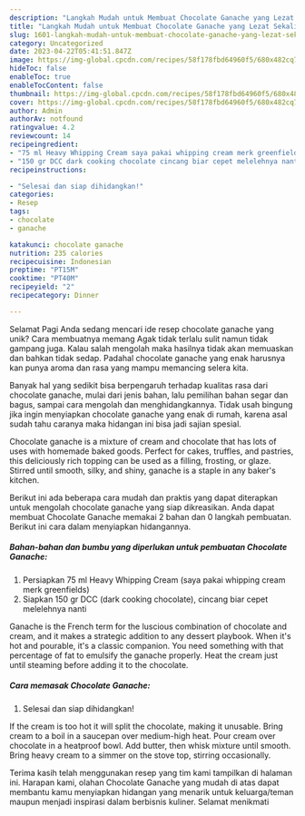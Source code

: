 ```yaml
---
description: "Langkah Mudah untuk Membuat Chocolate Ganache yang Lezat Sekali, Enak"
title: "Langkah Mudah untuk Membuat Chocolate Ganache yang Lezat Sekali, Enak"
slug: 1601-langkah-mudah-untuk-membuat-chocolate-ganache-yang-lezat-sekali-enak
category: Uncategorized
date: 2023-04-22T05:41:51.847Z
image: https://img-global.cpcdn.com/recipes/58f178fbd64960f5/680x482cq70/chocolate-ganache-foto-resep-utama.jpg
hideToc: false
enableToc: true
enableTocContent: false
thumbnail: https://img-global.cpcdn.com/recipes/58f178fbd64960f5/680x482cq70/chocolate-ganache-foto-resep-utama.jpg
cover: https://img-global.cpcdn.com/recipes/58f178fbd64960f5/680x482cq70/chocolate-ganache-foto-resep-utama.jpg
author: Admin
authorAv: notfound
ratingvalue: 4.2
reviewcount: 14
recipeingredient:
- "75 ml Heavy Whipping Cream saya pakai whipping cream merk greenfields"
- "150 gr DCC dark cooking chocolate cincang biar cepet melelehnya nanti"
recipeinstructions:

- "Selesai dan siap dihidangkan!"
categories:
- Resep
tags:
- chocolate
- ganache

katakunci: chocolate ganache 
nutrition: 235 calories
recipecuisine: Indonesian
preptime: "PT15M"
cooktime: "PT40M"
recipeyield: "2"
recipecategory: Dinner

---
```



Selamat Pagi Anda sedang mencari ide resep chocolate ganache yang unik? Cara membuatnya memang Agak tidak terlalu sulit namun tidak gampang juga. Kalau salah mengolah maka hasilnya tidak akan memuaskan dan bahkan tidak sedap. Padahal chocolate ganache yang enak harusnya kan punya aroma dan rasa yang mampu memancing selera kita.


Banyak hal yang sedikit bisa berpengaruh terhadap kualitas rasa dari chocolate ganache, mulai dari jenis bahan, lalu pemilihan bahan segar dan bagus, sampai cara mengolah dan menghidangkannya. Tidak usah bingung jika ingin menyiapkan chocolate ganache yang enak di rumah, karena asal sudah tahu caranya maka hidangan ini bisa jadi sajian spesial.

Chocolate ganache is a mixture of cream and chocolate that has lots of uses with homemade baked goods. Perfect for cakes, truffles, and pastries, this deliciously rich topping can be used as a filling, frosting, or glaze. Stirred until smooth, silky, and shiny, ganache is a staple in any baker&#39;s kitchen.


Berikut ini ada beberapa cara mudah dan praktis yang dapat diterapkan untuk mengolah chocolate ganache yang siap dikreasikan. Anda dapat membuat Chocolate Ganache memakai 2 bahan dan 0 langkah pembuatan. Berikut ini cara dalam menyiapkan hidangannya.

<!--inarticleads1-->

##### Bahan-bahan dan bumbu yang diperlukan untuk pembuatan Chocolate Ganache:

1. Persiapkan 75 ml Heavy Whipping Cream (saya pakai whipping cream merk greenfields)
1. Siapkan 150 gr DCC (dark cooking chocolate), cincang biar cepet melelehnya nanti


Ganache is the French term for the luscious combination of chocolate and cream, and it makes a strategic addition to any dessert playbook. When it&#39;s hot and pourable, it&#39;s a classic companion. You need something with that percentage of fat to emulsify the ganache properly. Heat the cream just until steaming before adding it to the chocolate. 

<!--inarticleads2-->

##### Cara memasak Chocolate Ganache:


1. Selesai dan siap dihidangkan!

If the cream is too hot it will split the chocolate, making it unusable. Bring cream to a boil in a saucepan over medium-high heat. Pour cream over chocolate in a heatproof bowl. Add butter, then whisk mixture until smooth. Bring heavy cream to a simmer on the stove top, stirring occasionally. 

Terima kasih telah menggunakan resep yang tim kami tampilkan di halaman ini. Harapan kami, olahan Chocolate Ganache yang mudah di atas dapat membantu kamu menyiapkan hidangan yang menarik untuk keluarga/teman maupun menjadi inspirasi dalam berbisnis kuliner. Selamat menikmati
